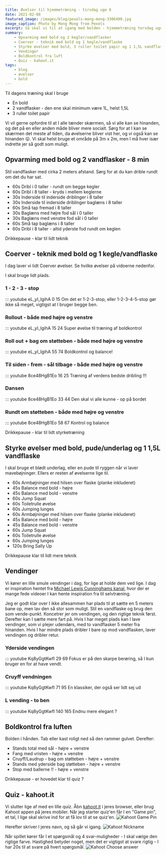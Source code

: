 ```yaml
---
title: Øvelser til hjemmetræning - tirsdag uge 6
date: 2021-02-08
featured_image: /images/blog/pexels-mong-mong-3306490.jpg
image_caption: Photo by Mong Mong from Pexels
excerpt: Så skal vi til at igang med bolden - hjemmetræning torsdag uge 3
summary: 
    - Opvarming med bold og 2 kegler/vandflasker
    - Coerver - teknik med bold og 1 kegle/vandflaske
    - Styrke øvelser med bold, 3 ruller toilet papir og 1 1,5L vandflaske
    - Vendinger
    - Boldkontrol fra luft
    - Quiz - kahoot.it
tags:
    - blog
    - øvelser
    - bold
---
```


Til dagens træning skal I bruge
 - En bold
 - 2 vandflasker - den ene skal minimum være 1L, helst 1,5L
 - 3 ruller toilet papir

Vi vil gerne opfordre til at I alle tænder skærmen, så vi alle kan se hinanden, og det på en eller anden måde bliver mere socialt.
Sørg for at I kan se skærmen det meste af tiden, da øvelserne bliver vist her, og vi også kan se hinanden 😛.
Vi skal helst bruge et område på 3m x 2m, men I må hver især indrette jer så godt som muligt.

## Opvarming med bold og 2 vandflasker - 8 min
Stil vandflasker med cirka 2 meters afstand. Sørg for at du kan drible rundt om det du har sat.
 - 60s Dribl i 0 taller - rundt om begge kegler
 - 60s Dribl i 8 taller - kryds i mellem keglerne
 - 30s Inderside til inderside driblinger i 8 taller
 - 30s Inderside til inderside driblinger baglæns i 8 taller
 - 60s Små tap fremad i 8 taller
 - 30s Baglæns med højre fod sål i 0 taller
 - 30s Baglæns med venstre fod sål i 0 taller
 - 60s Små tap baglæns i 8 taller
 - 60s Dribl i 8 taller - altid yderste fod rundt om keglen

Drikkepause - klar til lidt teknik

## Coerver - teknik med bold og 1 kegle/vandflaske
I dag laver vi lidt Coerver øvelser. Se hvilke øvelser på vidoerne nedenfor.

I skal bruge lidt plads.

### 1 - 2 - 3 - stop
::: youtube eL_yI_IgihA 0 15
Om det er 1-2-3-stop, eller 1-2-3-4-5-stop gør ikke så meget, vigtigst at I bruger begge ben.

### Rollout - både med højre og venstre
::: youtube eL_yI_IgihA 15 24
Super øvelse til træning af boldkontrol

### Roll out + bag om støtteben - både med højre og venstre
::: youtube eL_yI_IgihA 55 74
Boldkontrol og balance!

### Til siden - frem - sål tilbage  - både med højre og venstre
::: youtube 8ce48HgB1Eo 16 25
Træning af verdens bedste dribling !!!

### Dansen
::: youtube 8ce48HgB1Eo 33 44
Den skal vi alle kunne - op på bordet

### Rundt om støtteben - både med højre og venstre
::: youtube 8ce48HgB1Eo 58 67
Kontrol og balance

Drikkepause - klar til lidt styrketræning

## Styrke øvelser med bold, pude/underlag og 1 1,5L vandflaske
I skal bruge et blødt underlag, eller en pude til ryggen når vi laver mavebøjninger. Ellers er resten af øvelserne lige til.

 - 60s Armbøjninger med hilsen over flaske (planke inkluderet)
 - 45s Balance med bold - højre
 - 45s Balance med bold - venstre 
 - 60s Jump Squat 
 - 60s Toiletrulle øvelse
 - 60s Jumping lunges 
 - 60s Armbøjninger med hilsen over flaske (planke inkluderet)
 - 45s Balance med bold - højre
 - 45s Balance med bold - venstre 
 - 60s Jump Squat 
 - 60s Toiletrulle øvelse
 - 60s Jumping lunges 
 - 120s Bring Sally Up

Drikkepause klar til lidt mere teknik

## Vendinger
Vi kører en lille smule vendinger i dag, for lige at holde dem ved lige. I dag er inspiration hentet fra [Michael Lewis Cunninghams kanal](https://www.youtube.com/user/7mlc), hvor der er mange fede videoer I kan hente inspiration fra til selvtræning.

Jeg er godt klar over I ikke allesammen har plads til at sætte en 5 meters bane op, men lav den så stor som muligt. Stil en vandflaske og brug den som vende-punkt. Koncetrer jer om vendingen, og den rigtige teknik først. Derefter kan I sætte mere fart på. Hvis I har meget plads kan I lave vendinger, som vi plejer udendørs, med to vandflasker 5 meter fra hinanden. Hvis I har mindre plads dribler I bare op mod vandflasken, laver vendingen og dribler retur.


### Yderside vendingen
::: youtube Kq8yGgtKwfI 29 69
Fokus er på den skarpe berøring, så I kun bruger en for at have vendt.

### Cruyff vendningen
::: youtube Kq8yGgtKwfI 71 95
En klassiker, der også ser lidt sej ud

### L vending - to ben
::: youtube Kq8yGgtKwfI 140 165
Endnu mere elegant ?

## Boldkontrol fra luften
Bolden i hånden. Tab eller kast roligt ned så den rammer gulvet. Derefter:
 - Stands total med sål - højre + venstre
 - Fang med vristen - højre + venstre
 - Cruyff/Laudrup - bag om støtteben - højre + venstre
 - Stands med yderside bag støtteben - højre + venstre
 - Stop med ballerne !! - højre + venstre
 
Drikkepause - er hovedet klar til quiz ?

## Quiz - kahoot.it
Vi slutter lige af med en lille quiz. Åbn [kahoot.it](https://kahoot.it) i jeres browser, eller brug Kahoot appen på jeres mobiler. Når jeg starter quiz'en får I en "Game pin", et tal, I lige skal skrive ind for at få lov til at se quiz'en. 
![Kahoot Game Pin](/images/kahoot_game_pin.png "Enter Kahoot Game Pin")

Herefter skriver I jeres navn, og så går vi igang.
![Kahoot Nickname](/images/kahoot_nickname.png "Enter Kahoot nickname")

Når spillet kører får I et spørgsmål og 4 svar-muligheder - I skal vælge den rigtige farve. Hastighed betyder noget, men det er vigtigst at svare rigtig - I har 20s til at svare på hvert spørgsmål.
![Kahoot Choose answer](/images/kahoot_options.png "Choose correct Kahoot answer option")


